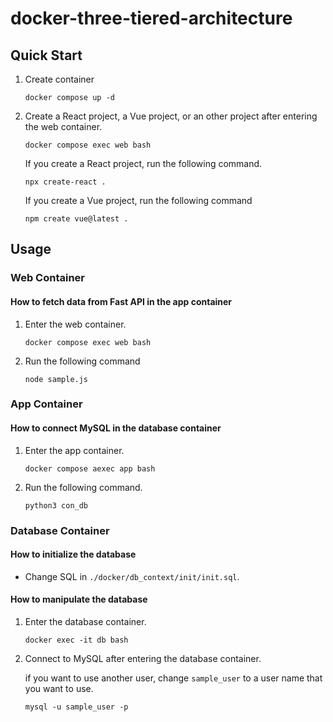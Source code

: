 # docker-three-tiered-architecture

## Quick Start
1. Create container
    ```
    docker compose up -d
    ```
2. Create a React project, a Vue project, or an other project after entering the web container.
    ```
    docker compose exec web bash
    ```
    If you create a React project, run the following command.
    ```
    npx create-react .
    ```
    If you create a Vue project, run the following command
    ```
    npm create vue@latest .
    ```

## Usage

### Web Container
#### **How to fetch data from Fast API in the app container**
1. Enter the web container.
    ```
    docker compose exec web bash
    ```
2. Run the following command
    ```
    node sample.js
    ```

### App Container
#### **How to connect MySQL in the database container**
1. Enter the app container.
    ```
    docker compose aexec app bash
    ```
2. Run the following command.
    ```
    python3 con_db
    ```

### Database Container
#### **How to initialize the database**
* Change SQL in `./docker/db_context/init/init.sql`.

#### **How to manipulate the database**
1. Enter the database container.
    ```
    docker exec -it db bash
    ```
2. Connect to MySQL after entering the database container.
    
    if you want to use another user, change `sample_user` to 
    a user name that you want to use.
    ```
    mysql -u sample_user -p 
    ```